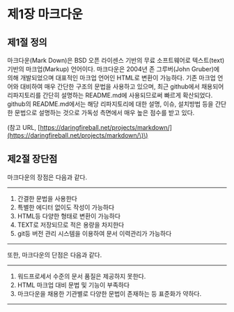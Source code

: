 # 제1장 마크다운

## 제1절 정의

마크다운\(Mark Down\)은 BSD 오픈 라이센스 기반의 무료 소프트웨어로 텍스트\(text\) 기반의 마크업\(Markup\) 언어이다.  마크다운은 2004년 존 그루버\(John Gruber\)에 의해 개발되었으며 대표적인 마크업 언어인 HTML로 변환이 가능하다. 기존 마크업 언어와 대비하여 매우 간단한 구조의 문법을 사용하고 있으며, 최근 github에서 채용되어 리파지토리를 간단히 설명하는 README.md에 사용되므로써 빠르게 확산되었다.  github의 README.md에서는 해당 리파지토리에 대한 설명, 이슈, 설치방법 등을 간단한 문법으로 설명하는 것으로 가독성 측면에서 매우 높은 점수를 받고 있다.

\(참고 URL, [https://daringfireball.net/projects/markdown/](https://daringfireball.net/projects/markdown/\)\)

## 제2절 장단점

마크다운의 장점은 다음과 같다.

----

1. 간결한 문법을 사용한다
2. 특별한 에디터 없이도 작성이 가능하다
3. HTML등 다양한 형태로 변환이 가능하다
4. TEXT로 저장되므로 적은 용량을 차지한다
5. git등 버전 관리 시스템을 이용하여 문서 이력관리가 가능하다

---

또한, 마크다운의 단점은 다음과 같다.

---

1. 워드프로세서 수준의 문서 품질은 제공하지 못한다.
2. HTML 마크업 대비 문법 및 기능이 부족하다
3. 마크다운을 채용한 기관별로 다양한 문법이 존재하는 등 표준화가 약하다. 

---



